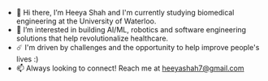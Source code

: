 - 👋 Hi there, I’m Heeya Shah and I'm currently studying biomedical engineering at the University of Waterloo.
- 👀 I’m interested in building AI/ML, robotics and software engineering solutions that help revolutionalize healthcare.
- ☄️ I'm driven by challenges and the opportunity to help improve people's lives :)
- 📫 Always looking to connect! Reach me at heeyashah7@gmail.com
